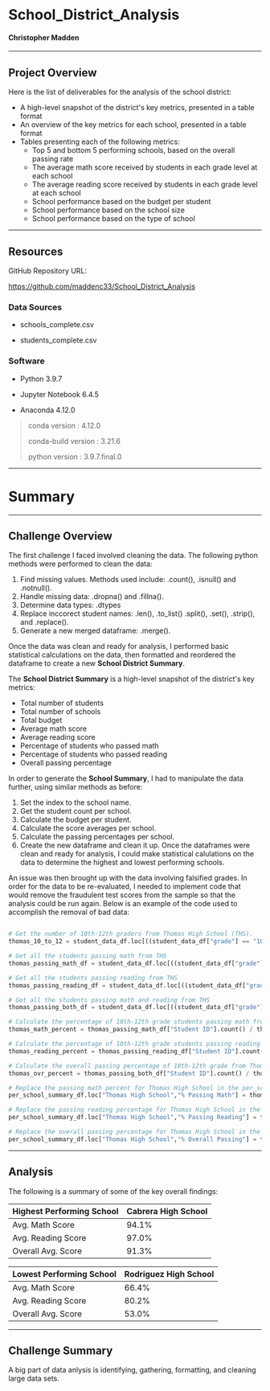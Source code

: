 # School_District_Analysis

#### Christopher Madden

---

## Project Overview
Here is the list of deliverables for the analysis of the school district: 

  - A high-level snapshot of the district's key metrics, presented in a table format
  - An overview of the key metrics for each school, presented in a table format
  - Tables presenting each of the following metrics:
    - Top 5 and bottom 5 performing schools, based on the overall passing rate
    - The average math score received by students in each grade level at each school
    - The average reading score received by students in each grade level at each school
    - School performance based on the budget per student
    - School performance based on the school size 
    - School performance based on the type of school

---

## Resources

GitHub Repository URL:

https://github.com/maddenc33/School_District_Analysis

### Data Sources

 - schools_complete.csv

 - students_complete.csv

### Software

 - Python 3.9.7

 - Jupyter Notebook 6.4.5

 - Anaconda 4.12.0

  >  conda version : 4.12.0
  > 
  >  conda-build version : 3.21.6
  > 
  >  python version : 3.9.7.final.0

---

# Summary

---

## Challenge Overview
The first challenge I faced involved cleaning the data.  The following python methods were performed to clean the data:
  1. Find missing values.  Methods used include: .count(), .isnull() and .notnull().
  2. Handle missing data: .dropna() and .fillna().
  3. Determine data types: .dtypes
  4. Replace inccorect student names: .len(), .to_list() .split(), .set(), .strip(), and .replace().
  5. Generate a new merged dataframe: .merge().

Once the data was clean and ready for analysis, I performed basic statistical calculations on the data, then formatted and reordered the dataframe to create a new **School District Summary**.

The **School District Summary** is a high-level snapshot of the district's key metrics:

- Total number of students
- Total number of schools
- Total budget
- Average math score
- Average reading score
- Percentage of students who passed math
- Percentage of students who passed reading
- Overall passing percentage

In order to generate the **School Summary**, I had to manipulate the data further, using similar methods as before:
  1. Set the index to the school name.
  2. Get the student count per school.
  3. Calculate the budget per student.
  4. Calculate the score averages per school.
  5. Calculate the passing percentages per school.
  6. Create the new dataframe and clean it up.
Once the dataframes were clean and ready for analysis, I could make statistical calulations on the data to determine the highest and lowest performing schools.

An issue was then brought up with the data involving falsified grades.  In order for the data to be re-evaluated, I needed to implement code that would remove the fraudulent test scores from the sample so that the analysis could be run again.  Below is an example of the code used to accomplish the removal of bad data:

```python

# Get the number of 10th-12th graders from Thomas High School (THS).
thomas_10_to_12 = student_data_df.loc[((student_data_df["grade"] == "10th") | (student_data_df["grade"] == "11th") | (student_data_df["grade"] == "12th")) & (student_data_df["school_name"] == "Thomas High School"), "Student ID"].count()

# Get all the students passing math from THS
thomas_passing_math_df = student_data_df.loc[((student_data_df["grade"] == "10th") | (student_data_df["grade"] == "11th") | (student_data_df["grade"] == "12th")) & (student_data_df["math_score"] >= 70) & (student_data_df["school_name"] == "Thomas High School")]

# Get all the students passing reading from THS
thomas_passing_reading_df = student_data_df.loc[((student_data_df["grade"] == "10th") | (student_data_df["grade"] == "11th") | (student_data_df["grade"] == "12th")) & (student_data_df["reading_score"] >= 70) & (student_data_df["school_name"] == "Thomas High School")]

# Get all the students passing math and reading from THS
thomas_passing_both_df = student_data_df.loc[((student_data_df["grade"] == "10th") | (student_data_df["grade"] == "11th") | (student_data_df["grade"] == "12th")) & (student_data_df["math_score"] >= 70) & (student_data_df["reading_score"] >= 70) & (student_data_df["school_name"] == "Thomas High School")]

# Calculate the percentage of 10th-12th grade students passing math from Thomas High School.
thomas_math_percent = thomas_passing_math_df["Student ID"].count() / thomas_10_to_12 *100

# Calculate the percentage of 10th-12th grade students passing reading from Thomas High School.
thomas_reading_percent = thomas_passing_reading_df["Student ID"].count() / thomas_10_to_12 *100

# Calculate the overall passing percentage of 10th-12th grade from Thomas High School. 
thomas_ovr_percent = thomas_passing_both_df["Student ID"].count() / thomas_10_to_12 *100

# Replace the passing math percent for Thomas High School in the per_school_summary_df.
per_school_summary_df.loc["Thomas High School","% Passing Math"] = thomas_math_percent

# Replace the passing reading percentage for Thomas High School in the per_school_summary_df.
per_school_summary_df.loc["Thomas High School","% Passing Reading"] = thomas_reading_percent

# Replace the overall passing percentage for Thomas High School in the per_school_summary_df.
per_school_summary_df.loc["Thomas High School","% Overall Passing"] = thomas_ovr_percent

```

---

## Analysis
The following is a summary of some of the key overall findings:

| Highest Performing School | Cabrera High School |
| --- | --- |
| Avg. Math Score   | 94.1% |
| Avg. Reading Score   | 97.0% |
| Overall Avg. Score | 91.3% |

| Lowest Performing School | Rodriguez High School |
| --- | --- |
| Avg. Math Score   | 66.4% |
| Avg. Reading Score   | 80.2% |
| Overall Avg. Score | 53.0% |

---

## Challenge Summary
A big part of data anlysis is identifying, gathering, formatting, and cleaning large data sets.
